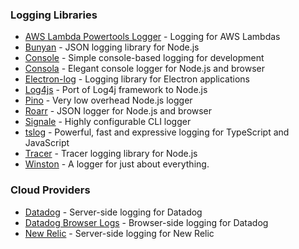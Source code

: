 ### Logging Libraries

- [AWS Lambda Powertools Logger](/transports/aws-lambda-powertools) - Logging for AWS Lambdas
- [Bunyan](/transports/bunyan) - JSON logging library for Node.js
- [Console](/transports/console) - Simple console-based logging for development
- [Consola](/transports/consola) - Elegant console logger for Node.js and browser
- [Electron-log](/transports/electron-log) - Logging library for Electron applications
- [Log4js](/transports/log4js) - Port of Log4j framework to Node.js
- [Pino](/transports/pino) - Very low overhead Node.js logger
- [Roarr](/transports/roarr) - JSON logger for Node.js and browser
- [Signale](/transports/signale) - Highly configurable CLI logger
- [tslog](/transports/tslog) - Powerful, fast and expressive logging for TypeScript and JavaScript
- [Tracer](/transports/tracer) - Tracer logging library for Node.js
- [Winston](/transports/winston) - A logger for just about everything.

### Cloud Providers

- [Datadog](/transports/datadog) - Server-side logging for Datadog
- [Datadog Browser Logs](/transports/datadog-browser-logs) - Browser-side logging for Datadog
- [New Relic](/transports/new-relic) - Server-side logging for New Relic

